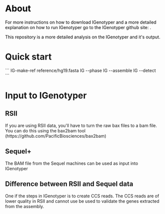 <h1 style="color:black;">About</h1>
<p style="color:black;">For more instructions on how to download IGenotyper and a more detailed explanation on how to run IGenotyper go to the IGenotyper github site: .</p>
<p style="color:black;">This repository is a more detailed analysis on the IGenotyper and it's output.</p>
<p></p>
<h1>Quick start</h1>
```
IG-make-ref reference/hg19.fasta
IG --phase <pacbio bam file> <output>
IG --assemble <pacbio bam file> <output>
IG --detect <pacbio bam file> <output>
```
<h1>Input to IGenotyper</h1>
<h2>RSII</h2>
<p> If you are using RSII data, you'll have to turn the raw bax files to a bam file. You can do this using the bax2bam tool (https://github.com/PacificBiosciences/bax2bam)</p>
<h2>Sequel+</h2>
<p>The BAM file from the Sequel machines can be used as input into IGenotyper</p>
<h2>Difference between RSII and Sequel data</h2>
<p>One if the steps in IGenotyper is to create CCS reads. The CCS reads are of lower quality in RSII and cannot use be used to validate the genes extracted from the assembly.</p>

